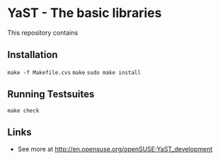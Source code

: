 # YaST - The basic libraries #

This repository contains 

## Installation ##

  `make -f Makefile.cvs`
  `make`
  `sudo make install`

## Running Testsuites ##

  `make check`

## Links ##

  * See more at http://en.opensuse.org/openSUSE:YaST_development
